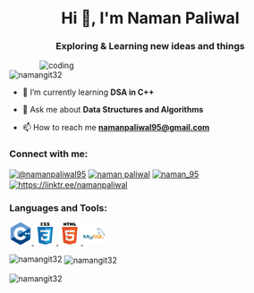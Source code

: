 
<h1 align="center">Hi 👋, I'm Naman Paliwal</h1>
<h3 align="center">Exploring & Learning new ideas and things</h3>
<img align="right" width="450" src="https://camo.githubusercontent.com/cae12fddd9d6982901d82580bdf321d81fb299141098ca1c2d4891870827bf17/68747470733a2f2f6d69726f2e6d656469756d2e636f6d2f6d61782f313336302f302a37513379765349765f7430696f4a2d5a2e676966" alt="coding">

<p align="left"> <img src="https://komarev.com/ghpvc/?username=namangit32&label=Profile%20views&color=0e75b6&style=flat" alt="namangit32" /> </p>

- 🌱 I’m currently learning **DSA in C++**

- 💬 Ask me about **Data Structures and Algorithms**

- 📫 How to reach me **namanpaliwal95@gmail.com**

<h3 align="left">Connect with me:</h3>
<p align="left">
<a href="https://twitter.com/@namanpaliwal95" target="blank"><img align="center" src="https://raw.githubusercontent.com/rahuldkjain/github-profile-readme-generator/master/src/images/icons/Social/twitter.svg" alt="@namanpaliwal95" height="30" width="40" /></a>
<a href="https://linkedin.com/in/naman paliwal" target="blank"><img align="center" src="https://raw.githubusercontent.com/rahuldkjain/github-profile-readme-generator/master/src/images/icons/Social/linked-in-alt.svg" alt="naman paliwal" height="30" width="40" /></a>
<a href="https://stackoverflow.com/users/naman_95" target="blank"><img align="center" src="https://raw.githubusercontent.com/rahuldkjain/github-profile-readme-generator/master/src/images/icons/Social/stack-overflow.svg" alt="naman_95" height="30" width="40" /></a>
<a href="/https://linktr.ee/namanpaliwal" target="blank"><img align="center" src="https://raw.githubusercontent.com/rahuldkjain/github-profile-readme-generator/master/src/images/icons/Social/rss.svg" alt="https://linktr.ee/namanpaliwal" height="30" width="40" /></a>
</p>

<h3 align="left">Languages and Tools:</h3>
<p align="left"> <a href="https://www.w3schools.com/cpp/" target="_blank" rel="noreferrer"> <img src="https://raw.githubusercontent.com/devicons/devicon/master/icons/cplusplus/cplusplus-original.svg" alt="cplusplus" width="40" height="40"/> </a> <a href="https://www.w3schools.com/css/" target="_blank" rel="noreferrer"> <img src="https://raw.githubusercontent.com/devicons/devicon/master/icons/css3/css3-original-wordmark.svg" alt="css3" width="40" height="40"/> </a> <a href="https://www.w3.org/html/" target="_blank" rel="noreferrer"> <img src="https://raw.githubusercontent.com/devicons/devicon/master/icons/html5/html5-original-wordmark.svg" alt="html5" width="40" height="40"/> </a> <a href="https://www.mysql.com/" target="_blank" rel="noreferrer"> <img src="https://raw.githubusercontent.com/devicons/devicon/master/icons/mysql/mysql-original-wordmark.svg" alt="mysql" width="40" height="40"/> </a> </p>

<p><img align="left" src="https://github-readme-stats.vercel.app/api/top-langs?username=namangit32&show_icons=true&locale=en&layout=compact" alt="namangit32" /></p>

<p>&nbsp;<img align="center" src="https://github-readme-stats.vercel.app/api?username=namangit32&show_icons=true&locale=en" alt="namangit32" /></p>

<p><img align="center" src="https://github-readme-streak-stats.herokuapp.com/?user=namangit32&" alt="namangit32" /></p>
